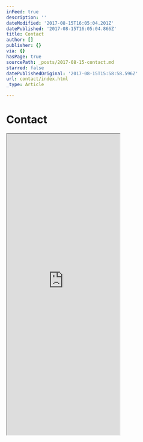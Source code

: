 ```yaml
---
inFeed: true
description: ''
dateModified: '2017-08-15T16:05:04.201Z'
datePublished: '2017-08-15T16:05:04.866Z'
title: Contact
author: []
publisher: {}
via: {}
hasPage: true
sourcePath: _posts/2017-08-15-contact.md
starred: false
datePublishedOriginal: '2017-08-15T15:58:58.596Z'
url: contact/index.html
_type: Article

---
```

# Contact

<iframe src="https://the-grid.github.io/ed-userhtml/?g=eJw9j91uwjAUg18lygMkLYjCJgJCm0Bo3SZA08YlJIckiCTtSShan56yHy79ybbssT3gzgGJKAU1KVXxkXMVZGQ6BH0CJoPjh4AucsWB5_PZslqVG3Cjuu0NTOPXBbz79F0X_UX1VTb5Q_6mX7EctYV8Pr7Unx-9vN2ueGPhcquZgtuDUqBEwjNQcrEqGUGHRUaJAatNEnSQdeJn1j6gAhS0026H2vp_yx385TM6eTIdAAc-EfBEhjNGxtiY_x6cXAGDiU8k" height="800" style=""></iframe>